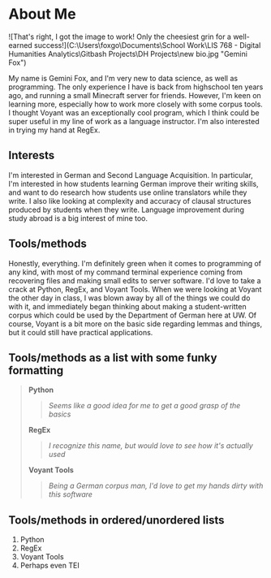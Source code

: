 # About Me

![That's right, I got the image to work! Only the cheesiest grin for a well-earned success!](C:\Users\foxgo\Documents\School Work\LIS 768 - Digital Humanities Analytics\Gitbash Projects\DH Projects\new bio.jpg "Gemini Fox")

My name is Gemini Fox, and I'm very new to data science, as well as programming. The only experience I have is back from highschool ten years ago, and running a small Minecraft server for friends. However, I'm keen on learning more, especially how to work more closely with some corpus tools. I thought Voyant was an exceptionally cool program, which I think could be super useful in my line of work as a language instructor. I'm also interested in trying my hand at RegEx.

## Interests

I'm interested in German and Second Language Acquisition. In particular, I'm interested in how students learning German improve their writing skills, and want to do research how students use online translators while they write. I also like looking at complexity and accuracy of clausal structures produced by students when they write. Language improvement during study abroad is a big interest of mine too.

## Tools/methods

Honestly, everything. I'm definitely green when it comes to programming of any kind, with most of my command terminal experience coming from recovering files and making small edits to server software. I'd love to take a crack at Python, RegEx, and Voyant Tools. When we were looking at Voyant the other day in class, I was blown away by all of the things we could do with it, and immediately began thinking about making a student-written corpus which could be used by the Department of German here at UW. Of course, Voyant is a bit more on the basic side regarding lemmas and things, but it could still have practical applications.

## Tools/methods as a list with some funky formatting
>**Python**
>>*Seems like a good idea for me to get a good grasp of the basics*
>
>**RegEx**
>>*I recognize this name, but would love to see how it's actually used*
>
>**Voyant Tools**
>>*Being a German corpus man, I'd love to get my hands dirty with this software*

## Tools/methods in ordered/unordered lists
1. Python
2. RegEx
3. Voyant Tools
4. Perhaps even TEI